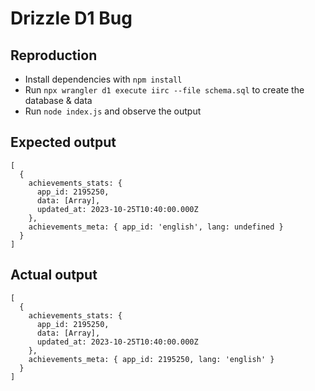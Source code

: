 # Drizzle D1 Bug

## Reproduction

- Install dependencies with `npm install`
- Run `npx wrangler d1 execute iirc --file schema.sql` to create the database & data
- Run `node index.js` and observe the output

## Expected output

```plaintext
[
  {
    achievements_stats: {
      app_id: 2195250,
      data: [Array],
      updated_at: 2023-10-25T10:40:00.000Z
    },
    achievements_meta: { app_id: 'english', lang: undefined }
  }
]
```

## Actual output

```plaintext
[
  {
    achievements_stats: {
      app_id: 2195250,
      data: [Array],
      updated_at: 2023-10-25T10:40:00.000Z
    },
    achievements_meta: { app_id: 2195250, lang: 'english' }
  }
]
```
